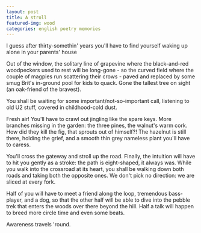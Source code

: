 ```yaml
---
layout: post
title: A stroll
featured-img: wood
categories: english poetry memories
---
```


I guess after thirty-somethin' years you'll have to find yourself waking up alone in your parents' house

Out of the window, the solitary line of grapevine where the black-and-red woodpeckers used to rest will be long-gone - so the curved field where the couple of magpies run scattering their crows - paved and replaced by some smug Brit's in-ground pool for kids to quack. Gone the tallest tree on sight (an oak-friend of the bravest).

You shall be waiting for some important/not-so-important call, listening to old U2 stuff, covered in childhood-cold dust. 

Fresh air! You'll have to crawl out jingling like the spare keys. More branches missing in the garden: the three pines, the walnut's warm cork. How did they kill the fig, that sprouts out of himself?! The hazelnut is still there, holding the grief, and a smooth thin grey nameless plant you'll have to caress. 

You'll cross the gateway and stroll up the road. Finally, the intuition will have to hit you gently as a stroke: the path is eight-shaped, it always was. While you walk into the crossroad at its heart, you shall be walking down both roads and taking both the opposite ones. We don't pick no direction: we are sliced at every fork.

Half of you will have to meet a friend along the loop, tremendous bass-player, and a dog, so that the other half will be able to dive into the pebble trek that enters the woods over there beyond the hill. Half a talk will happen to breed more circle time and even some beats. 

Awareness travels 'round.
